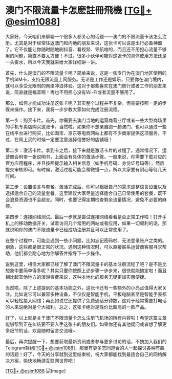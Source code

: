 # 澳门不限流量卡怎麽註冊飛機 [[TG💪+ @esim1088](https://t.me/s/esim1088)]

大家好，今天咱们来聊聊一个很多人都关心的话题——澳门的不限流量卡该怎么注册。尤其是对于经常往返澳门和内地的朋友来说，这张卡可以说是出行必备神器了。它不仅能让你随时随地刷抖音、看视频、导航啥的，而且还不用担心流量不够用的问题，简直不要太方便！不过，很多小伙伴可能对这张卡的具体使用方法还是一头雾水，所以今天我就来给大家详细讲一讲。

首先，什么是澳门的不限流量卡呢？简单来说，这是一张专门为在澳门地区使用的手机SIM卡，支持无限流量上网服务。无论是工作还是娱乐，只要你在澳门境内，就可以享受无限制的网络冲浪体验。这对于那些喜欢在澳门旅行或者工作的朋友来说，简直就是福音啊！再也不用担心没有Wi-Fi或者流量不够用了。

那么，如何才能成功注册这张卡呢？其实整个过程并不复杂，但需要按照一定的步骤来操作。接下来，我将一步步教大家如何完成注册流程。

第一步：购买卡片。首先，你需要去澳门当地的运营商营业厅或者一些大型商场里的手机专卖店购买这张卡。当然啦，如果你不想亲自跑一趟澳门，也可以通过一些在线平台进行购买，比如淘宝、京东等电商网站上都有不少商家提供这项服务。不过，在网上买的时候一定要注意选择信誉好的店铺哦！

第二步：激活卡片。拿到卡之后，接下来就是激活卡片的过程了。通常情况下，运营商会附带一张说明书，上面会有具体的激活步骤。一般来说，你需要下载对应的官方应用程序，并且按照提示输入相关信息（如手机号码、身份证号码等），然后提交审核即可。有时候，激活过程可能会稍微慢一点，所以大家要有耐心等待几天时间。

第三步：设置语言与套餐。激活完成后，你可以根据自己的需求调整语言设置以及选择适合自己的流量套餐。这里建议大家尽量选择适合自己日常使用的套餐，既不会浪费资源也不会超支。同时，也要记得定期检查剩余流量情况，避免不必要的麻烦。

第四步：连接网络测试。最后一步就是尝试连接网络看看是否正常工作啦！打开手机上的移动数据开关，试着访问几个常用的网站或者应用，如果一切顺利的话，那就说明你的澳门不限流量卡已经成功注册并且可以正常使用了。

在整个过程中，可能会遇到一些小问题，比如忘记密码啦、无法登录账户之类的。别急，这些都是很正常的状况。遇到这种情况时，可以直接联系运营商客服寻求帮助，他们都会耐心地为你解答并指导下一步操作。

说到这里，相信大家都已经了解了澳门不限流量卡的基本注册流程了吧？是不是比想象中要简单得多呢？其实只要你按照上述步骤一步步来，很快就能搞定啦！而且相比起其他地方的漫游资费来说，这种本地化的服务无疑更加实惠便捷。

当然啦，除了上述提到的基本功能之外，这张卡还有一些额外的小亮点值得大家关注。比如说它可以兼容多种设备，不仅仅是智能手机，平板电脑甚至是智能手表都可以轻松接入网络；再比如说它还提供了免费通话分钟数，这对于经常需要打电话的人来说绝对是个大福利。总之，这张卡绝对是性价比超高的一款产品。

好了，以上就是关于澳门不限流量卡怎么注册飞机场的所有内容啦！希望这篇文章能够帮到正在纠结要不要入手这张卡的朋友们。如果你还有其他疑问或者想了解更多细节的话，欢迎随时留言交流哦~

最后，再次提醒一下，想要获取最新资讯或者参与更多讨论的话，不妨加入我们的Telegram群组[[TG💪+ @esim1088](https://t.me/s/esim1088)]，那里有更多志同道合的人一起探讨各种有趣的话题！好了，今天的分享就到这里结束啦，祝大家都能找到最适合自己的网络解决方案，愉快地畅游互联网世界吧！

[[TG💪+ @esim1088](https://t.me/s/esim1088) ![Image](https://i.postimg.cc/4NQfJmqS/Snipaste-2025-05-13-00-14-12.png)]